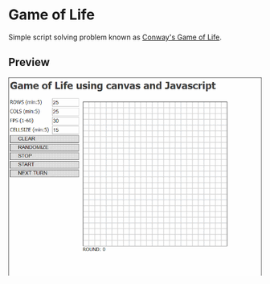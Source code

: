 # Game of Life

Simple script solving problem known as <a href="https://en.wikipedia.org/wiki/Conway%27s_Game_of_Life">Conway's Game of Life</a>.

## Preview
![Game of Life Preview Gif](https://raw.githubusercontent.com/shanyuri/game-of-life/master/game-of-life-preview.gif)
